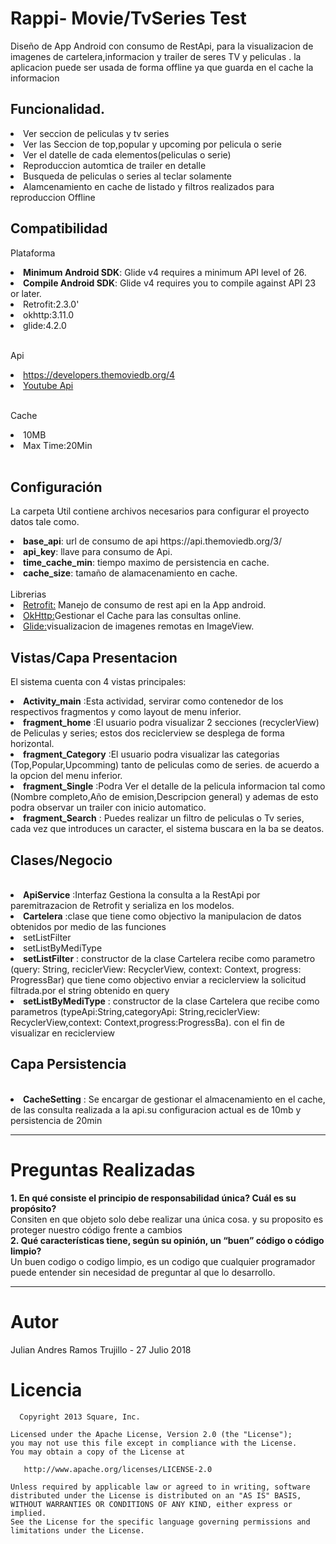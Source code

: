 # Rappi- Movie/TvSeries Test
<p>Diseño de App Android con consumo de RestApi, para la visualizacion de imagenes de cartelera,informacion y trailer de seres TV y peliculas .
la aplicacion puede ser usada de forma offline ya que guarda en el cache la informacion</p>

## Funcionalidad.
<li>Ver seccion de peliculas y tv series</li>
<li>Ver las Seccion de top,popular y upcoming por pelicula  o serie</li>
<li>Ver el datelle de cada elementos(peliculas o serie)</li>
<li>Reproduccion automtica de trailer en detalle</li>
<li>Busqueda de peliculas o series al teclar solamente</li>
<li>Alamcenamiento en cache de listado y filtros realizados para reproduccion Offline</li>

## Compatibilidad
Plataforma
<li><strong>Minimum Android SDK</strong>: Glide v4 requires a minimum API level of 26.</li>
<li><strong>Compile Android SDK</strong>: Glide v4 requires you to compile against API 23 or later.</li>
<li>Retrofit:2.3.0'</li>
<li>okhttp:3.11.0</li>
<li>glide:4.2.0</li>
<br>

Api
<li><a href="https://developers.themoviedb.org/4">https://developers.themoviedb.org/4</a></li>
<li><a href="https://developers.google.com/youtube/">Youtube Api</a></li>
<br>

Cache
<li>10MB</li>
<li>Max Time:20Min</li>
<br>

## Configuración
La carpeta Util contiene archivos necesarios para configurar el proyecto datos tale como.
<li><strong>base_api</strong>: url de consumo de api https://api.themoviedb.org/3/</li>
<li><strong>api_key</strong>: llave para consumo de Api.</li>
<li><strong>time_cache_min</strong>: tiempo maximo de persistencia en cache.</li>
<li><strong>cache_size</strong>: tamaño de alamacenamiento en cache.</li>

<br>
Librerias
<li><a href="http://square.github.io/retrofit/">Retrofit:</a> Manejo de consumo de rest api en la App android.</li>
<li><a href="https://developers.themoviedb.org/4">OkHttp:</a>Gestionar el Cache para las consultas online.</li>
<li><a href="https://github.com/bumptech/glide">Glide:</a>visualizacion de imagenes remotas en ImageView.</li>

## Vistas/Capa Presentacion
El sistema cuenta con 4 vistas principales:
<br>
<li><strong>Activity_main</strong> :Esta actividad, servirar como contenedor de los respectivos fragmentos y como layout de menu inferior.</li>
<li><strong>fragment_home</strong> :El usuario podra visualizar 2 secciones (recyclerView) de Peliculas y series; estos dos reciclerview se desplega de forma horizontal.</li>
<li><strong>fragment_Category</strong> :El usuario podra visualizar las categorias (Top,Popular,Upcomming) tanto de peliculas como de series. de acuerdo a la opcion del menu inferior.</li>
<li><strong>fragment_Single</strong> :Podra Ver el detalle de la pelicula informacion tal como (Nombre completo,Año de emision,Descripcion general) y ademas de esto podra observar un trailer con inicio automatico.</li>
<li><strong>fragment_Search</strong> : Puedes realizar un filtro de peliculas o Tv series, cada vez que introduces un caracter, el sistema buscara en la ba se deatos.</li>


## Clases/Negocio
<br>
<li><strong>ApiService</strong> :Interfaz Gestiona la consulta a la RestApi por paremitrazacion de Retrofit y serializa en los modelos.</li>
<li><strong>Cartelera</strong> :clase que tiene como objectivo la manipulacion de datos obtenidos por medio de las funciones
<li>setListFilter</li>
<li>setListByMediType</li>
</li>

<li><strong>setListFilter</strong> : constructor de la clase Cartelera recibe como parametro (query: String, reciclerView: RecyclerView, context: Context, progress: ProgressBar) que tiene como objectivo enviar a reciclerview la solicitud filtrada.por el string obtenido en query</li>
<li><strong>setListByMediType</strong> :  constructor de la clase Cartelera que recibe como parametros (typeApi:String,categoryApi: String,reciclerView: RecyclerView,context: Context,progress:ProgressBa). con el fin de visualizar en reciclerview</li>

## Capa Persistencia
<br>
<li><strong>CacheSetting</strong> : Se encargar de gestionar el almacenamiento en el cache, de las consulta realizada a la api.su configuracion actual es de 10mb y persistencia de 20min</li>

--------------------------------------

# Preguntas Realizadas
<strong>1. En qué consiste el principio de responsabilidad única? Cuál es su propósito?</strong>
<br>
Consiten en que objeto solo debe realizar una única cosa. y su proposito es proteger nuestro código frente a cambios
<br>
<strong>2. Qué características tiene, según su opinión, un “buen” código o código limpio? </strong>
<br>
Un buen codigo o codigo limpio, es un codigo que cualquier programador puede entender sin necesidad de preguntar al que lo desarrollo.


--------------------------------------

# Autor
<p>Julian Andres Ramos Trujillo - 27 Julio 2018</p>

# Licencia

```
  Copyright 2013 Square, Inc.

Licensed under the Apache License, Version 2.0 (the "License");
you may not use this file except in compliance with the License.
You may obtain a copy of the License at

   http://www.apache.org/licenses/LICENSE-2.0

Unless required by applicable law or agreed to in writing, software
distributed under the License is distributed on an "AS IS" BASIS,
WITHOUT WARRANTIES OR CONDITIONS OF ANY KIND, either express or implied.
See the License for the specific language governing permissions and
limitations under the License.
```

